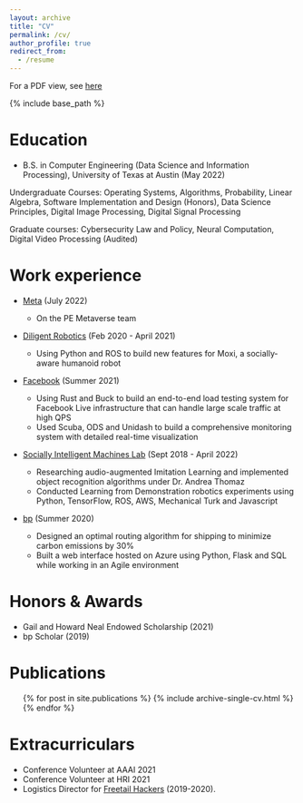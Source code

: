 ```yaml
---
layout: archive
title: "CV"
permalink: /cv/
author_profile: true
redirect_from:
  - /resume
---
```


For a PDF view, see [here](https://kushkdesai.com/files/desai.kush.cv.pdf)

{% include base_path %}

Education
======
* B.S. in Computer Engineering (Data Science and Information Processing), University of Texas at Austin (May 2022)

Undergraduate Courses: Operating Systems, Algorithms, Probability, Linear Algebra, Software Implementation and Design (Honors), Data Science Principles, Digital Image Processing, Digital Signal Processing

Graduate courses: Cybersecurity Law and Policy, Neural Computation, Digital Video Processing (Audited)

Work experience
======
* [Meta](https://meta.com) (July 2022)
  * On the PE Metaverse team

* [Diligent Robotics](http://diligentrobots.com) (Feb 2020 - April 2021)
  * Using Python and ROS to build new features for Moxi, a socially‐aware humanoid robot

* [Facebook](https://meta.com) (Summer 2021)
  * Using Rust and Buck to build an end-to-end load testing system for Facebook Live infrastructure that can handle large scale traffic at high QPS
  * Used Scuba, ODS and Unidash to build a comprehensive monitoring system with detailed real-time visualization

* [Socially Intelligent Machines Lab](http://sim.ece.utexas.edu) (Sept 2018 - April 2022)
  * Researching audio-augmented Imitation Learning and implemented object recognition algorithms under Dr. Andrea Thomaz
  * Conducted Learning from Demonstration robotics experiments using Python, TensorFlow, ROS, AWS, Mechanical Turk and Javascript

* [bp](https://bp.com) (Summer 2020)
  * Designed an optimal routing algorithm for shipping to minimize carbon emissions by 30%
  * Built a web interface hosted on Azure using Python, Flask and SQL while working in an Agile environment

Honors & Awards
======
* Gail and Howard Neal Endowed Scholarship (2021)
* bp Scholar (2019)

Publications
======
  <ul>{% for post in site.publications %}
    {% include archive-single-cv.html %}
  {% endfor %}</ul>
  
Extracurriculars
======
* Conference Volunteer at AAAI 2021
* Conference Volunteer at HRI 2021
* Logistics Director for [Freetail Hackers](http://freetailhackers.com) (2019-2020).


<!-- Talks
======
  <ul>{% for post in site.talks %}
    {% include archive-single-talk-cv.html %}
  {% endfor %}</ul>
  
Teaching
======
  <ul>{% for post in site.teaching %}
    {% include archive-single-cv.html %}
  {% endfor %}</ul>
   -->
